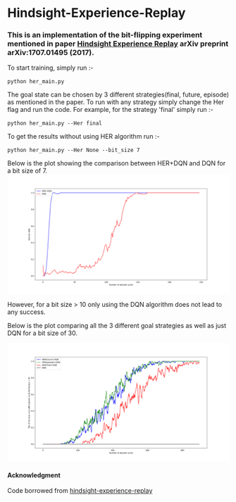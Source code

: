 # Hindsight-Experience-Replay


### This is an implementation of the bit-flipping experiment mentioned in paper [Hindsight Experience Replay](https://arxiv.org/abs/1707.01495) arXiv preprint arXiv:1707.01495 (2017).

To start training, simply run :-
```
python her_main.py
```
The goal state can be chosen by 3 different strategies(final, future, episode) as mentioned in the paper.
To run with any strategy simply change the Her flag and run the code. For example, for the strategy 'final' simply run :-

```
python her_main.py --Her final
```
To get the results without using HER algorithm run :-
```
python her_main.py --Her None --bit_size 7
```


Below is the plot showing the comparison between HER+DQN and DQN for a bit size of 7.
![](7.png)

However, for a bit size > 10 only using the DQN algorithm does not lead to any success.

Below is the plot comparing all the 3 different goal strategies as well as just DQN for a bit size of 30.

![](30.png)

#### Acknowledgment
Code borrowed from [hindsight-experience-replay](https://github.com/minsangkim142/hindsight-experience-replay)
